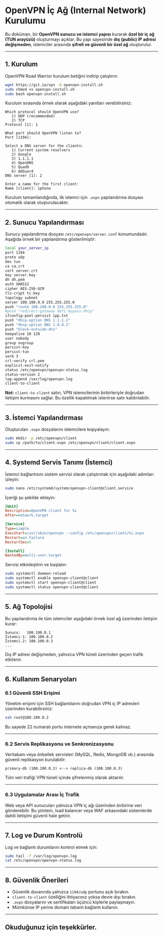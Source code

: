 # OpenVPN İç Ağ (Internal Network) Kurulumu

Bu doküman, bir **OpenVPN sunucu ve istemci yapısı** kurarak **özel bir iç ağ (TUN arayüzü)** oluşturmayı açıklar.
Bu yapı sayesinde **dış (public) IP adresi değişmeden**, istemciler arasında **şifreli ve güvenli bir özel ağ** oluşturulur.

---

## 1. Kurulum

OpenVPN Road Warrior kurulum betiğini indirip çalıştırın:

```bash
wget https://git.io/vpn -O openvpn-install.sh
sudo chmod +x openvpn-install.sh
sudo bash openvpn-install.sh
```

Kurulum sırasında örnek olarak aşağıdaki yanıtları verebilirsiniz:

```
Which protocol should OpenVPN use?
   1) UDP (recommended)
   2) TCP
Protocol [1]: 1

What port should OpenVPN listen to?
Port [1194]:

Select a DNS server for the clients:
   1) Current system resolvers
   2) Google
   3) 1.1.1.1
   4) OpenDNS
   5) Quad9
   6) AdGuard
DNS server [1]: 2

Enter a name for the first client:
Name [client]: iphone
```

Kurulum tamamlandığında, ilk istemci için `.ovpn` yapılandırma dosyası otomatik olarak oluşturulacaktır.

---

## 2. Sunucu Yapılandırması

Sunucu yapılandırma dosyası `/etc/openvpn/server.conf` konumundadır.
Aşağıda örnek bir yapılandırma gösterilmiştir:

```bash
local your_server_ip
port 1194
proto udp
dev tun
ca ca.crt
cert server.crt
key server.key
dh dh.pem
auth SHA512
cipher AES-256-GCM
tls-crypt tc.key
topology subnet
server 100.100.0.0 255.255.255.0
push "route 100.100.0.0 255.255.255.0"
#push "redirect-gateway def1 bypass-dhcp"
ifconfig-pool-persist ipp.txt
push "dhcp-option DNS 1.1.1.1"
push "dhcp-option DNS 1.0.0.1"
push "block-outside-dns"
keepalive 10 120
user nobody
group nogroup
persist-key
persist-tun
verb 3
crl-verify crl.pem
explicit-exit-notify
status /etc/openvpn/openvpn-status.log
status-version 2
log-append /var/log/openvpn.log
client-to-client
```

**Not:**
`client-to-client` satırı, VPN istemcilerinin birbirleriyle doğrudan iletişim kurmasını sağlar.
Bu özellik kapatılmak istenirse satır kaldırılabilir.

---

## 3. İstemci Yapılandırması

Oluşturulan `.ovpn` dosyalarını istemcilere kopyalayın:

```bash
sudo mkdir -p /etc/openvpn/client
sudo cp /path/to/client.ovpn /etc/openvpn/client/client.ovpn
```

---

## 4. Systemd Servis Tanımı (İstemci)

İstemci bağlantısını sistem servisi olarak çalıştırmak için aşağıdaki adımları izleyin:

```bash
sudo nano /etc/systemd/system/openvpn-client@client.service
```

İçeriği şu şekilde ekleyin:

```ini
[Unit]
Description=OpenVPN client for %i
After=network.target

[Service]
Type=simple
ExecStart=/usr/sbin/openvpn --config /etc/openvpn/client/%i.ovpn
Restart=on-failure
RestartSec=5

[Install]
WantedBy=multi-user.target
```

Servisi etkinleştirin ve başlatın:

```bash
sudo systemctl daemon-reload
sudo systemctl enable openvpn-client@client
sudo systemctl start openvpn-client@client
sudo systemctl status openvpn-client@client
```

---

## 5. Ağ Topolojisi

Bu yapılandırma ile tüm istemciler aşağıdaki örnek özel ağ üzerinden iletişim kurar:

```
Sunucu:   100.100.0.1
İstemci-1: 100.100.0.2
İstemci-2: 100.100.0.3
...
```

Dış IP adresi değişmeden, yalnızca VPN tüneli üzerinden geçen trafik etkilenir.

---

## 6. Kullanım Senaryoları

### 6.1 Güvenli SSH Erişimi

Yönetim erişimi için SSH bağlantılarını doğrudan VPN iç IP adresleri üzerinden kurabilirsiniz:

```bash
ssh root@100.100.0.2
```

Bu sayede 22 numaralı portu internete açmanıza gerek kalmaz.

---

### 6.2 Servis Replikasyonu ve Senkronizasyonu

Veritabanı veya önbellek servisleri (MySQL, Redis, MongoDB vb.) arasında güvenli replikasyon kurulabilir:

```
primary-db (100.100.0.2) <--> replica-db (100.100.0.3)
```

Tüm veri trafiği VPN tüneli içinde şifrelenmiş olarak aktarılır.

---

### 6.3 Uygulamalar Arası İç Trafik

Web veya API sunucuları yalnızca VPN iç ağı üzerinden birbirine veri gönderebilir.
Bu yöntem, load balancer veya WAF arkasındaki sistemlerde dahili iletişimi güvenli hale getirir.

---

## 7. Log ve Durum Kontrolü

Log ve bağlantı durumlarını kontrol etmek için:

```bash
sudo tail -f /var/log/openvpn.log
cat /etc/openvpn/openvpn-status.log
```

---

## 8. Güvenlik Önerileri

* Güvenlik duvarında yalnızca `1194/udp` portunu açık bırakın.
* `client-to-client` özelliğini ihtiyacınız yoksa devre dışı bırakın.
* `.ovpn` dosyalarını ve sertifikaları üçüncü kişilerle paylaşmayın.
* Mümkünse IP yerine domain tabanlı bağlantı kullanın.

---

## Okuduğunuz için teşekkürler.
